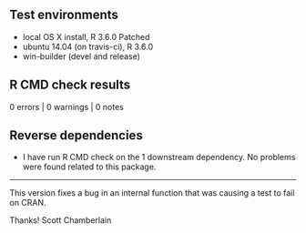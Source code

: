 ## Test environments

* local OS X install, R 3.6.0 Patched
* ubuntu 14.04 (on travis-ci), R 3.6.0
* win-builder (devel and release)

## R CMD check results

0 errors | 0 warnings | 0 notes

## Reverse dependencies

* I have run R CMD check on the 1 downstream dependency. No problems were found related to this package.

---

This version fixes a bug in an internal function that was causing 
a test to fail on CRAN.

Thanks! 
Scott Chamberlain
